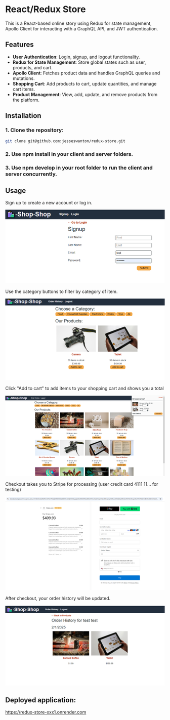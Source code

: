 # React/Redux Store

This is a React-based online story using Redux for state management, Apollo Client for interacting with a GraphQL API, and JWT authentication. 

## Features

- **User Authentication**: Login, signup, and logout functionality.
- **Redux for State Management**: Store global states such as user, products, and cart.
- **Apollo Client**: Fetches product data and handles GraphQL queries and mutations.
- **Shopping Cart**: Add products to cart, update quantities, and manage cart items.
- **Product Management**: View, add, update, and remove products from the platform.

## Installation

### 1. **Clone the repository**:
   ```bash
   git clone git@github.com:jesseswanton/redux-store.git
   ```

### 2. Use npm install in your client and server folders.

### 3. Use npm develop in your root folder to run the client and server concurrently.

## Usage

Sign up to create a new account or log in.

![login](client/src/assets/rs1.PNG)

Use the category buttons to filter by category of item.

![search](client/src/assets/rs3.PNG)

Click "Add to cart" to add items to your shopping cart and shows you a total

![cart](client/src/assets/rs2.PNG)

Checkout takes you to Stripe for processing (user credit card 4111 11... for testing)

![checkout](client/src/assets/rs4.PNG)

After checkout, your order history will be updated.

![checkout](client/src/assets/rs5.PNG)

## Deployed application:
https://redux-store-xxx1.onrender.com
